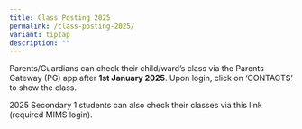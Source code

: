 ```yaml
---
title: Class Posting 2025
permalink: /class-posting-2025/
variant: tiptap
description: ""
---
```

<p>Parents/Guardians can check their child/ward’s class via the Parents Gateway
(PG) app after <strong>1st January 2025</strong>. Upon login, click on ‘CONTACTS’
to show the class.</p>
<p>2025 Secondary 1 students can also check their classes via this link (required
MIMS login).</p>